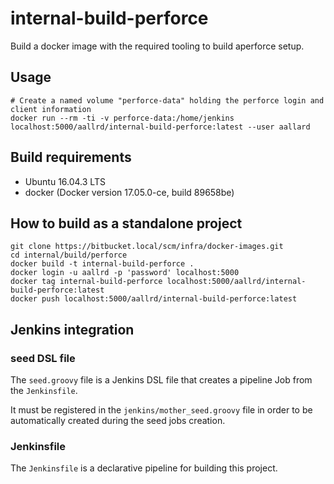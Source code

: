 # internal-build-perforce

Build a docker image with the required tooling to build aperforce setup.

## Usage

```
# Create a named volume "perforce-data" holding the perforce login and client information
docker run --rm -ti -v perforce-data:/home/jenkins localhost:5000/aallrd/internal-build-perforce:latest --user aallard
```

## Build requirements

- Ubuntu 16.04.3 LTS
- docker (Docker version 17.05.0-ce, build 89658be)

## How to build as a standalone project

    git clone https://bitbucket.local/scm/infra/docker-images.git
    cd internal/build/perforce
    docker build -t internal-build-perforce .
    docker login -u aallrd -p 'password' localhost:5000
    docker tag internal-build-perforce localhost:5000/aallrd/internal-build-perforce:latest
    docker push localhost:5000/aallrd/internal-build-perforce:latest

## Jenkins integration

### seed DSL file

The `seed.groovy` file is a Jenkins DSL file that creates a pipeline Job from the `Jenkinsfile`.

It must be registered in the `jenkins/mother_seed.groovy` file in order to be automatically created during the seed jobs creation. 

### Jenkinsfile

The `Jenkinsfile` is a declarative pipeline for building this project.
